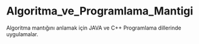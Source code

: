 # Algoritma_ve_Programlama_Mantigi
Algoritma mantığını anlamak için JAVA ve C++ Programlama dillerinde uygulamalar.
